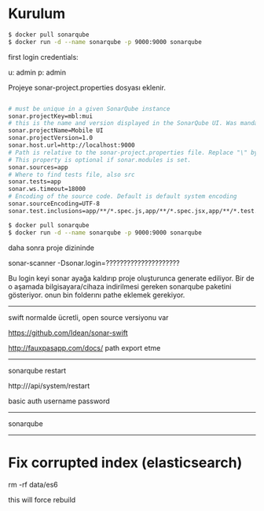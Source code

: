 
# Kurulum


```sh
$ docker pull sonarqube
$ docker run -d --name sonarqube -p 9000:9000 sonarqube
```

first login credentials: 

u: admin
p: admin


Projeye sonar-project.properties dosyası eklenir.
```sh

# must be unique in a given SonarQube instance
sonar.projectKey=mbl:mui
# this is the name and version displayed in the SonarQube UI. Was mandatory prior to SonarQube 6.1.
sonar.projectName=Mobile UI
sonar.projectVersion=1.0
sonar.host.url=http://localhost:9000
# Path is relative to the sonar-project.properties file. Replace "\" by "/" on Windows.
# This property is optional if sonar.modules is set. 
sonar.sources=app
# Where to find tests file, also src
sonar.tests=app
sonar.ws.timeout=18000
# Encoding of the source code. Default is default system encoding
sonar.sourceEncoding=UTF-8
sonar.test.inclusions=app/**/*.spec.js,app/**/*.spec.jsx,app/**/*.test.js,app/**/*.test.jsx

$ docker pull sonarqube
$ docker run -d --name sonarqube -p 9000:9000 sonarqube
```

daha sonra proje dizininde 

sonar-scanner  -Dsonar.login=?????????????????????


Bu login keyi sonar ayağa kaldırıp proje oluşturunca generate ediliyor. Bir de o aşamada bilgisayara/cihaza indirilmesi gereken sonarqube paketini gösteriyor. onun bin folderını pathe eklemek gerekiyor.


-----
swift normalde ücretli, open source versiyonu var

https://github.com/Idean/sonar-swift

http://fauxpasapp.com/docs/
path export etme


-----

sonarqube restart

http://<HOST>/api/system/restart

basic auth
username password

----

sonarqube 

-----

# Fix corrupted index (elasticsearch)

rm -rf data/es6

this will force rebuild


